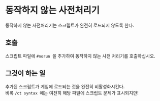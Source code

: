 # 동작하지 않는 사전처리기

동작하지 않는 사전처리기는 스크립트가 완전히 로드되지 않도록 한다.

## 호출

스크립트 파일에 `#norun `을 추가하여 동작하지 않는 사전 처리기를 호출하십시오.

## 그것이 하는 일

추가된 스크립트가 게임에 로드되는 것을 완전히 비활성화시킨다.  
비록 `/ct syntax `에는 여전히 해당 파일에 스크립트 문제가 표시되지만!